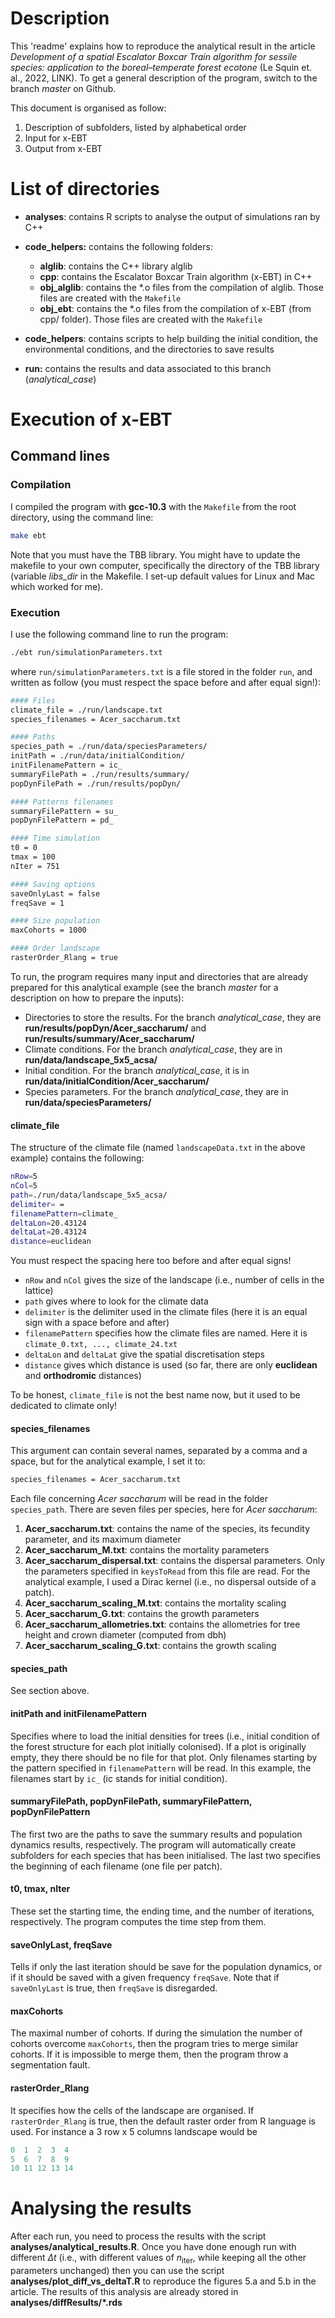 # Description

This 'readme' explains how to reproduce the analytical result in the article *Development of a spatial Escalator Boxcar Train algorithm for sessile species: application to the boreal–temperate forest ecotone* (Le Squin et. al., 2022, LINK). To get a general description of the program, switch to the branch *master* on Github.

This document is organised as follow:

1. Description of subfolders, listed by alphabetical order
2. Input for x-EBT
3. Output from x-EBT

# List of directories

- **analyses**: contains R scripts to analyse the output of simulations ran by C++
- **code_helpers:** contains the following folders:
	- **alglib**: contains the C++ library alglib
	- **cpp**: contains the Escalator Boxcar Train algorithm (x-EBT) in C++
	- **obj_alglib**: contains the *.o files from the compilation of alglib. Those files are created with the `Makefile`
	- **obj_ebt**: contains the *.o files from the compilation of x-EBT (from cpp/ folder). Those files are created with the `Makefile`

- **code_helpers**: contains scripts to help building the initial condition, the environmental conditions, and the directories to save results
- **run:** contains the results and data associated to this branch (*analytical_case*)

# Execution of x-EBT

## Command lines

### Compilation

I compiled the program with **gcc-10.3** with the `Makefile` from the root directory, using the command line:

```sh
make ebt
```

Note that you must have the TBB library. You might have to update the makefile to your own computer, specifically the directory of the TBB library (variable *libs_dir* in the Makefile. I set-up default values for Linux and Mac which worked for me).

### Execution

I use the following command line to run the program:

```sh
./ebt run/simulationParameters.txt
```

where `run/simulationParameters.txt` is a file stored in the folder `run`, and written as follow (you must respect the space before and after equal sign!):

```bash
#### Files
climate_file = ./run/landscape.txt
species_filenames = Acer_saccharum.txt

#### Paths
species_path = ./run/data/speciesParameters/
initPath = ./run/data/initialCondition/
initFilenamePattern = ic_
summaryFilePath = ./run/results/summary/
popDynFilePath = ./run/results/popDyn/

#### Patterns filenames
summaryFilePattern = su_
popDynFilePattern = pd_

#### Time simulation
t0 = 0
tmax = 100
nIter = 751

#### Saving options
saveOnlyLast = false
freqSave = 1

#### Size population
maxCohorts = 1000

#### Order landscape
rasterOrder_Rlang = true
```

To run, the program requires many input and directories that are already prepared for this analytical example (see the branch *master* for a description on how to prepare the inputs):

- Directories to store the results. For the branch *analytical_case*, they are **run/results/popDyn/Acer_saccharum/** and **run/results/summary/Acer_saccharum/**
- Climate conditions. For the branch *analytical_case*, they are in **run/data/landscape_5x5_acsa/**
- Initial condition. For the branch *analytical_case*, it is in **run/data/initialCondition/Acer_saccharum/**
- Species parameters. For the branch *analytical_case*, they are in **run/data/speciesParameters/**

#### climate_file

The structure of the climate file (named `landscapeData.txt` in the above example) contains the following:

```bash
nRow=5
nCol=5
path=./run/data/landscape_5x5_acsa/
delimiter= = 
filenamePattern=climate_
deltaLon=20.43124
deltaLat=20.43124
distance=euclidean
```

You must respect the spacing here too before and after equal signs!

- `nRow` and `nCol` gives the size of the landscape (i.e., number of cells in the lattice)
- `path` gives where to look for the climate data
- `delimiter` is the delimiter used in the climate files (here it is an equal sign with a space before and after)
- `filenamePattern` specifies how the climate files are named. Here it is `climate_0.txt, ..., climate_24.txt`
- `deltaLon` and `deltaLat` give the spatial discretisation steps
- `distance` gives which distance is used (so far, there are only **euclidean** and **orthodromic** distances)

To be honest, `climate_file` is not the best name now, but it used to be dedicated to climate only!

#### species_filenames

This argument can contain several names, separated by a comma and a space, but for the analytical example, I set it to:

```bash
species_filenames = Acer_saccharum.txt
```

Each file concerning *Acer saccharum* will be read in the folder `species_path`. There are seven files per species, here for *Acer saccharum*:

1. **Acer_saccharum.txt**: contains the name of the species, its fecundity parameter, and its maximum diameter
2. **Acer_saccharum_M.txt**: contains the mortality parameters
3. **Acer_saccharum_dispersal.txt**: contains the dispersal parameters. Only the parameters specified in `keysToRead` from this file are read. For the analytical example, I used a Dirac kernel (i.e., no dispersal outside of a patch).
4. **Acer_saccharum_scaling_M.txt**: contains the mortality scaling
5. **Acer_saccharum_G.txt**: contains the growth parameters
6. **Acer_saccharum_allometries.txt**: contains the allometries for tree height and crown diameter (computed from dbh)
7. **Acer_saccharum_scaling_G.txt**: contains the growth scaling

#### species_path

See section above.

#### initPath and initFilenamePattern

Specifies where to load the initial densities for trees (i.e., initial condition of the forest structure for each plot initially colonised). If a plot is originally empty, they there should be no file for that plot. Only filenames starting by the pattern specified in `filenamePattern` will be read. In this example, the filenames start by `ic_` (ic stands for initial condition).

#### summaryFilePath, popDynFilePath, summaryFilePattern, popDynFilePattern

The first two are the paths to save the summary results and population dynamics results, respectively. The program will automatically create subfolders for each species that has been initialised. The last two specifies the beginning of each filename (one file per patch).

#### t0, tmax, nIter

These set the starting time, the ending time, and the number of iterations, respectively. The program computes the time step from them.

#### saveOnlyLast, freqSave

Tells if only the last iteration should be save for the population dynamics, or if it should be saved with a given frequency `freqSave`. Note that if `saveOnlyLast` is true, then `freqSave` is disregarded.

#### maxCohorts

The maximal number of cohorts. If during the simulation the number of cohorts overcome `maxCohorts`, then the program tries to merge similar cohorts. If it is impossible to merge them, then the program throw a segmentation fault.

#### rasterOrder_Rlang

It specifies how the cells of the landscape are organised. If `rasterOrder_Rlang` is true, then the default raster order from R language is used. For instance a 3 row x 5 columns landscape would be

```R
0  1  2  3  4
5  6  7  8  9
10 11 12 13 14
```



# Analysing the results

After each run, you need to process the results with the script **analyses/analytical_results.R**. Once you have done enough run with different $\Delta t$ (i.e., with different values of $n_{\text{iter}}$, while keeping all the other parameters unchanged) then you can use the script **analyses/plot_diff_vs_deltaT.R** to reproduce the figures 5.a and 5.b in the article. The results of this analysis are already stored in **analyses/diffResults/*.rds** 

